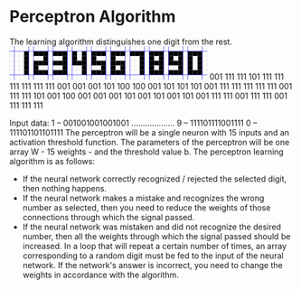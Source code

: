 # Perceptron Algorithm
  The learning algorithm distinguishes one digit from the rest.
  ![alt text](digits.jpg "Description")
  001  111  111  101  111  111  111  111  111  111
  001  001  001  101  100  100  001  101  101  101
  001  111  111  111  111  111  001  111  111  101
  001  100  001  001  001  101  001  101  001  101
  001  111  111  001  111  111  001  111  111  111
    
  Input data:
  1 – 001001001001001
  ...................
  9 – 111101111001111
  0 – 111101101101111
  The perceptron will be a single neuron with 15 inputs and an activation threshold function. 
  The parameters of the perceptron will be one array W - 15 weights - and the threshold value b.
  The perceptron learning algorithm is as follows:
  - If the neural network correctly recognized / rejected the selected digit, then nothing happens.
  - If the neural network makes a mistake and recognizes the wrong number as selected, then you need to reduce the weights of those connections through which the signal passed.
  - If the neural network was mistaken and did not recognize the desired number, then all the weights through which the signal passed should be increased.
  In a loop that will repeat a certain number of times, an array corresponding to a random digit must be fed to the input of the neural network. 
  If the network's answer is incorrect, you need to change the weights in accordance with the algorithm.
